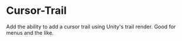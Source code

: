 # Cursor-Trail
Add the ability to add a cursor trail using Unity's trail render. Good for menus and the like.
